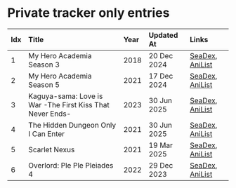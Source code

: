 # Private tracker only entries
| Idx | Title                                                     | Year | Updated At  | Links                                                                              |
| :---| :---------------------------------------------------------| :----| :-----------| :----------------------------------------------------------------------------------|
| 1   | My Hero Academia Season 3                                 | 2018 | 20 Dec 2024 | [SeaDex](https://releases.moe/100166/), [AniList](https://anilist.co/anime/100166) |
| 2   | My Hero Academia Season 5                                 | 2021 | 17 Dec 2024 | [SeaDex](https://releases.moe/117193/), [AniList](https://anilist.co/anime/117193) |
| 3   | Kaguya-sama: Love is War -The First Kiss That Never Ends- | 2023 | 30 Jun 2025 | [SeaDex](https://releases.moe/151384/), [AniList](https://anilist.co/anime/151384) |
| 4   | The Hidden Dungeon Only I Can Enter                       | 2021 | 30 Jun 2025 | [SeaDex](https://releases.moe/118375/), [AniList](https://anilist.co/anime/118375) |
| 5   | Scarlet Nexus                                             | 2021 | 19 Mar 2025 | [SeaDex](https://releases.moe/131150/), [AniList](https://anilist.co/anime/131150) |
| 6   | Overlord: Ple Ple Pleiades 4                              | 2022 | 29 Dec 2023 | [SeaDex](https://releases.moe/151898/), [AniList](https://anilist.co/anime/151898) |